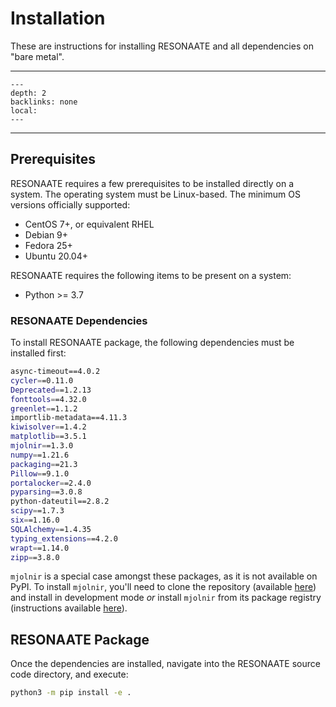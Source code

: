 # Installation

These are instructions for installing RESONAATE and all dependencies on "bare metal".

______________________________________________________________________

<!-- TOC formatted for sphinx -->

```{contents} Table of Contents
---
depth: 2
backlinks: none
local:
---
```

______________________________________________________________________

## Prerequisites

RESONAATE requires a few prerequisites to be installed directly on a system.
The operating system must be Linux-based.
The minimum OS versions officially supported:

- CentOS 7+, or equivalent RHEL
- Debian 9+
- Fedora 25+
- Ubuntu 20.04+

RESONAATE requires the following items to be present on a system:

- Python >= 3.7

### RESONAATE Dependencies

To install RESONAATE package, the following dependencies must be installed first:

```bash
async-timeout==4.0.2
cycler==0.11.0
Deprecated==1.2.13
fonttools==4.32.0
greenlet==1.1.2
importlib-metadata==4.11.3
kiwisolver==1.4.2
matplotlib==3.5.1
mjolnir==1.3.0
numpy==1.21.6
packaging==21.3
Pillow==9.1.0
portalocker==2.4.0
pyparsing==3.0.8
python-dateutil==2.8.2
scipy==1.7.3
six==1.16.0
SQLAlchemy==1.4.35
typing_extensions==4.2.0
wrapt==1.14.0
zipp==3.8.0
```

`mjolnir` is a special case amongst these packages, as it is not available on PyPI.
To install `mjolnir`, you'll need to clone the repository (available [here](https://code.vt.edu/space-research/resonaate/mjolnir)) and install in development mode *or*
install `mjolnir` from its package registry (instructions available [here](https://code.vt.edu/space-research/resonaate/mjolnir/-/packages/827)).

## RESONAATE Package

Once the dependencies are installed, navigate into the RESONAATE source code directory, and execute:

```bash
python3 -m pip install -e .
```
